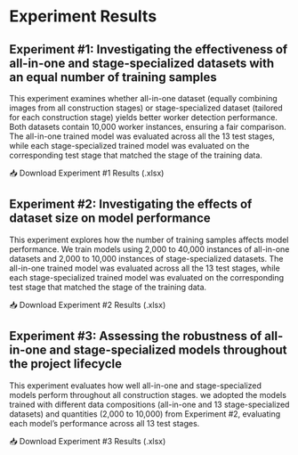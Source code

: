 # Experiment Results
## Experiment #1: Investigating the effectiveness of all-in-one and stage-specialized datasets with an equal number of training samples
This experiment examines whether all-in-one dataset (equally combining images from all construction stages) or stage-specialized dataset (tailored for each construction stage) yields better worker detection performance. Both datasets contain 10,000 worker instances, ensuring a fair comparison. The all-in-one trained model was evaluated across all the 13 test stages, while each stage-specialized trained model was evaluated on the corresponding test stage that matched the stage of the training data.

📥 Download Experiment #1 Results (.xlsx)

## Experiment #2: Investigating the effects of dataset size on model performance
This experiment explores how the number of training samples affects model performance. We train models using 2,000 to 40,000 instances of all-in-one datasets and 2,000 to 10,000 instances of stage-specialized datasets. The all-in-one trained model was evaluated across all the 13 test stages, while each stage-specialized trained model was evaluated on the corresponding test stage that matched the stage of the training data.

📥 Download Experiment #2 Results (.xlsx)

## Experiment #3: Assessing the robustness of all-in-one and stage-specialized models throughout the project lifecycle
This experiment evaluates how well all-in-one and stage-specialized models perform throughout all construction stages. we adopted the models trained with different data compositions (all-in-one and 13 stage-specialized datasets) and quantities (2,000 to 10,000) from Experiment #2, evaluating each model’s performance across all 13 test stages.

📥 Download Experiment #3 Results (.xlsx)
